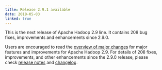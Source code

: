```yaml
---
title: Release 2.9.1 available
date: 2018-05-03
linked: true
---
```

<!---
  Licensed under the Apache License, Version 2.0 (the "License");
  you may not use this file except in compliance with the License.
  You may obtain a copy of the License at

   http://www.apache.org/licenses/LICENSE-2.0

  Unless required by applicable law or agreed to in writing, software
  distributed under the License is distributed on an "AS IS" BASIS,
  WITHOUT WARRANTIES OR CONDITIONS OF ANY KIND, either express or implied.
  See the License for the specific language governing permissions and
  limitations under the License. See accompanying LICENSE file.
-->


This is the next release of Apache Hadoop 2.9 line. It contains 208 bug
fixes, improvements and enhancements since 2.9.0.

Users are encouraged to read the [overview of major
changes](http://hadoop.apache.org/docs/r2.9.1/index.html) for major
features and improvements for Apache Hadoop 2.9. For details of 208
fixes, improvements, and other enhancements since the 2.9.0 release,
please check [release
notes](http://hadoop.apache.org/docs/r2.9.1/hadoop-project-dist/hadoop-common/release/2.9.1/RELEASENOTES.2.9.1.html)
and
[changelog](http://hadoop.apache.org/docs/r2.9.1/hadoop-project-dist/hadoop-common/release/2.9.1/CHANGES.2.9.1.html).


